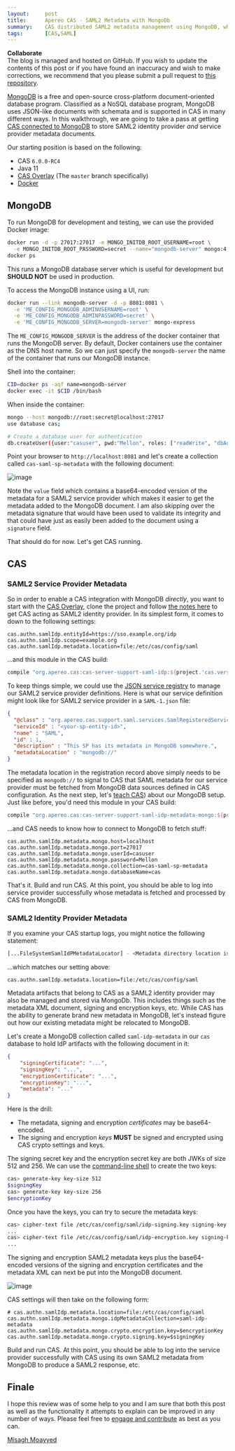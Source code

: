```yaml
---
layout:     post
title:      Apereo CAS - SAML2 Metadata with MongoDb
summary:    CAS distributed SAML2 metadata management using MongoDB, where you learn how to store metadata documents inside MongoDB for CAS as a SAML2 identity provider and all other registered SAML2 service providers.
tags:       [CAS,SAML]
---
```


<div class="alert alert-success">
  <strong>Collaborate</strong><br/>The blog is managed and hosted on GitHub. If you wish to update the contents of this post or if you have found an inaccuracy and wish to make corrections, we recommend that you please submit a pull request to <a href="https://github.com/apereo/apereo.github.io">this repository</a>.
</div>

[MongoDB](https://www.mongodb.com) is a free and open-source cross-platform document-oriented database program. Classified as a NoSQL database program, MongoDB uses JSON-like documents with schemata and is supported in CAS in many different ways. In this walkthrough, we are going to take a pass at getting [CAS connected to MongoDB](https://apereo.github.io/cas/development/installation/Configuring-SAML2-DynamicMetadata.html#mongodb) to store SAML2 identity provider *and* service provider metadata documents.

Our starting position is based on the following:

- CAS `6.0.0-RC4`
- Java 11
- [CAS Overlay](https://github.com/apereo/cas-overlay-template) (The `master` branch specifically)
- [Docker](https://www.docker.com/get-started)

## MongoDB

To run MongoDB for development and testing, we can use the provided Docker image:

```bash
docker run -d -p 27017:27017 -e MONGO_INITDB_ROOT_USERNAME=root \
  -e MONGO_INITDB_ROOT_PASSWORD=secret --name="mongodb-server" mongo:4.0-xenial
docker ps
```

This runs a MongoDB database server which is useful for development but **SHOULD NOT** be used in production.

To access the MongoDB instance using a UI, run:

```bash
docker run --link mongodb-server -d -p 8081:8081 \
  -e 'ME_CONFIG_MONGODB_ADMINUSERNAME=root' \
  -e 'ME_CONFIG_MONGODB_ADMINPASSWORD=secret' \
  -e 'ME_CONFIG_MONGODB_SERVER=mongodb-server' mongo-express
```

The `ME_CONFIG_MONGODB_SERVER` is the address of the docker container that runs the MongoDB server. By default, Docker containers use the container as the DNS host name. So we can just specify the `mongodb-server` the name of the container that runs our MongoDB instance. 


Shell into the container:

```bash
CID=docker ps -aqf name=mongodb-server
docker exec -it $CID /bin/bash
```

When inside the container:

```bash
mongo --host mongodb://root:secret@localhost:27017
use database cas;

# Create a database user for authentication
db.createUser({user:"casuser", pwd:"Mellon", roles: ["readWrite", "dbAdmin"]})
```

Point your browser to `http://localhost:8081` and let's create a collection called `cas-saml-sp-metadata` with the following document:

![image](https://user-images.githubusercontent.com/1205228/47908722-10576a80-dea3-11e8-82e1-b812c085d1c0.png)

Note the `value` field which contains a base64-encoded version of the metadata for a SAML2 service provider which makes it easier to get the metadata added to the MongoDB document. I am also skipping over the metadata signature that would have been used to validate its integrity and that could have just as easily been added to the document using a `signature` field.

That should do for now. Let's get CAS running.

## CAS

### SAML2 Service Provider Metadata

So in order to enable a CAS integration with MongoDB *directly*, you want to start with the [CAS Overlay](https://github.com/apereo/cas-overlay-template), clone the project and follow [the notes here](https://apereo.github.io/cas/development/installation/Configuring-SAML2-Authentication.html) to get CAS acting as SAML2 identity provider. In its simplest form, it comes to down to the following settings:

```properties
cas.authn.samlIdp.entityId=https://sso.example.org/idp
cas.authn.samlIdp.scope=example.org
cas.authn.samlIdp.metadata.location=file:/etc/cas/config/saml
```

...and this module in the CAS build:

```gradle
compile "org.apereo.cas:cas-server-support-saml-idp:${project.'cas.version'}"
```

To keep things simple, we could use the [JSON service registry](https://apereo.github.io/cas/development/services/JSON-Service-Management.html) to manage our SAML2 service provider definitions. Here is what our service definition might look like for SAML2 service provider in a `SAML-1.json` file:

```json
{
  "@class" : "org.apereo.cas.support.saml.services.SamlRegisteredService",
  "serviceId" : "<your-sp-entity-id>",
  "name" : "SAML",
  "id" : 1,
  "description" : "This SP has its metadata in MongoDB somewhere.",
  "metadataLocation" : "mongodb://"
}
```

The metadata location in the registration record above simply needs to be specified as `mongodb://` to signal to CAS that SAML metadata for our service provider must be fetched from MongoDB data sources defined in CAS configuration. As the next step, let's [teach CAS](https://apereo.github.io/cas/development/installation/Configuring-SAML2-DynamicMetadata.html#mongodb)) about our MongoDB setup. Just like before, you'd need this module in your CAS build:

```gradle
compile "org.apereo.cas:cas-server-support-saml-idp-metadata-mongo:${project.'cas.version'}"
```

...and CAS needs to know how to connect to MongoDB to fetch stuff:

```properties
cas.authn.samlIdp.metadata.mongo.host=localhost
cas.authn.samlIdp.metadata.mongo.port=27017
cas.authn.samlIdp.metadata.mongo.userId=casuser
cas.authn.samlIdp.metadata.mongo.password=Mellon
cas.authn.samlIdp.metadata.mongo.collection=cas-saml-sp-metadata
cas.authn.samlIdp.metadata.mongo.databaseName=cas
```

That's it. Build and run CAS. At this point, you should be able to log into service provider successfully whose metadata is fetched and processed by CAS from MongoDB.


### SAML2 Identity Provider Metadata

If you examine your CAS startup logs, you might notice the following statement:

```bash
[...FileSystemSamlIdPMetadataLocator] - <Metadata directory location is at [/etc/cas/config/saml]>
```

...which matches our setting above:

```properties
cas.authn.samlIdp.metadata.location=file:/etc/cas/config/saml
```

Metadata artifacts that belong to CAS as a SAML2 identity provider may also be managed and stored via MongoDb. This includes things such as the metadata XML document, signing and encryption keys, etc. While CAS has the ability to generate brand new metadata in MongoDB, let's instead figure out how our existing metadata might be relocated to MongoDB.

Let's create a MongoDB collection called `saml-idp-metadata` in our `cas` database to hold IdP artifacts with the following document in it:

```json
{
    "signingCertificate": "...",
    "signingKey": "...",
    "encryptionCertificate": "...",
    "encryptionKey": "...",
    "metadata": "..."
}
```

Here is the drill:

- The metadata, signing and encryption *certificates* may be base64-encoded.
- The signing and encryption *keys* **MUST** be signed and encrypted using CAS crypto settings and keys.

The signing secret key and the encryption secret key are both JWKs of size 512 and 256. We can use the [command-line shell](https://apereo.github.io/cas/development/installation/Configuring-Commandline-Shell.html) to create the two keys:

```bash
cas> generate-key key-size 512
$signingKey
cas> generate-key key-size 256
$encryptionKey
```

Once you have the keys, you can try to secure the metadata keys:

```bash
cas> cipher-text file /etc/cas/config/saml/idp-signing.key signing-key $signingKey encryption-key $encryptionKey
...
cas> cipher-text file /etc/cas/config/saml/idp-encryption.key signing-key $signingKey encryption-key $encryptionKey
...
```

The signing and encryption SAML2 metadata keys plus the base64-encoded versions of the signing and encryption certificates and the metadata XML can next be put into the MongoDB document.

![image](https://user-images.githubusercontent.com/1205228/47927581-f2a4f800-ded8-11e8-8180-5e299be02114.png)

CAS settings will then take on the following form:

```properties
# cas.authn.samlIdp.metadata.location=file:/etc/cas/config/saml
cas.authn.samlIdp.metadata.mongo.idpMetadataCollection=saml-idp-metadata
cas.authn.samlIdp.metadata.mongo.crypto.encryption.key=$encryptionKey
cas.authn.samlIdp.metadata.mongo.crypto.signing.key=$signingKey
```

Build and run CAS. At this point, you should be able to log into the service provider successfully with CAS using its own SAML2 metadata from MongoDB to produce a SAML2 response, etc.

## Finale

I hope this review was of some help to you and I am sure that both this post as well as the functionality it attempts to explain can be improved in any number of ways. Please feel free to [engage and contribute](https://apereo.github.io/cas/developer/Contributor-Guidelines.html) as best as you can.

[Misagh Moayyed](https://twitter.com/misagh84)
